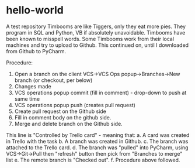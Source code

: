 # hello-world
A test repository
Timbooms are like Tiggers, only they eat more pies. They program in SQL and Python, VB if absolutely unavoidable.
Timbooms have been known to misspell words.
Some Timbooms work from their local machines and try to upload to Github.
This continued on, until I downloaded from Github to PyCharm.

Procedure:
1. Open a branch on the client VCS->VCS Ops popup->Branches->New branch (or checkout, per below)
2. Changes made
3. VCS operations popup commit (fill in comment) - drop-down to push at same time
4. VCS operations popup push (creates pull request)
5. Create pull request on the Github side
6. Fill in comment body on the github side.
7. Merge and delete branch on the Github side.

This line is "Controlled by Trello card" - meaning that:
a. A card was created in Trello with the task
b. A branch was created in Github.
c. The branch was attached to the Trello card.
d. The branch was "pulled" into PyCharm,
       using VCS->Git->Pull then "refresh" button then pick from "Branches to merge" list
e. The remote branch is "Checked out".
f. Procedure above followed. 

